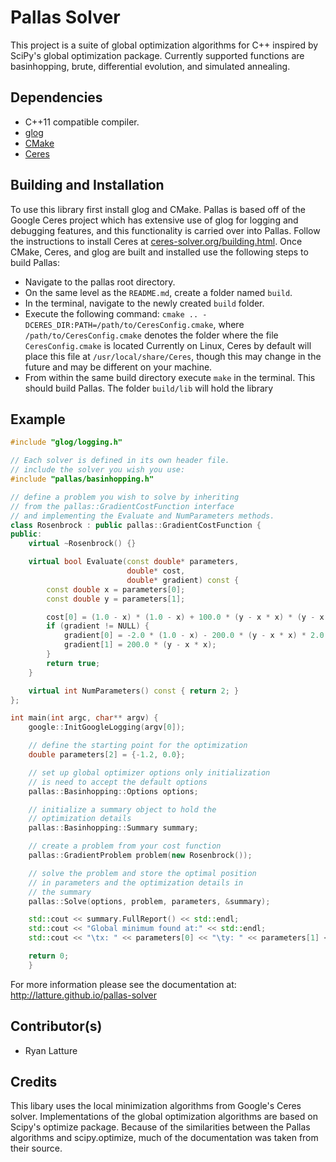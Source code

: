 Pallas Solver
=============

This project is a suite of global optimization algorithms for C++ inspired by SciPy's global optimization package.
Currently supported functions are basinhopping, brute, differential evolution, and simulated annealing.

Dependencies
------------
 * C++11 compatible compiler.
 * [glog](https://github.com/google/glog)
 * [CMake](http://www.cmake.org/)
 * [Ceres](http://ceres-solver.org/)

Building and Installation
-------------------------
To use this library first install glog and CMake. Pallas is based off of the Google Ceres project which has extensive
use of glog for logging and debugging features, and this functionality is carried over into Pallas. Follow the
instructions to install Ceres at <a href="http://ceres-solver.org/building.html">ceres-solver.org/building.html</a>.
Once CMake, Ceres, and glog are built and installed use the following steps to build Pallas:
  * Navigate to the pallas root directory.
  * On the same level as the `README.md`, create a folder named `build`.
  * In the terminal, navigate to the newly created `build` folder.
  * Execute the following command: `cmake .. -DCERES_DIR:PATH=/path/to/CeresConfig.cmake`, where
      `/path/to/CeresConfig.cmake` denotes the folder where the file `CeresConfig.cmake` is located
      Currently on Linux, Ceres by default will place this file at `/usr/local/share/Ceres`, though
      this may change in the future and may be different on your machine.
  * From within the same build directory execute `make` in the terminal.
This should build Pallas. The folder `build/lib` will hold the library

Example
-------

```cpp
#include "glog/logging.h"

// Each solver is defined in its own header file.
// include the solver you wish you use:
#include "pallas/basinhopping.h"

// define a problem you wish to solve by inheriting
// from the pallas::GradientCostFunction interface
// and implementing the Evaluate and NumParameters methods.
class Rosenbrock : public pallas::GradientCostFunction {
public:
    virtual ~Rosenbrock() {}

    virtual bool Evaluate(const double* parameters,
                          double* cost,
                          double* gradient) const {
        const double x = parameters[0];
        const double y = parameters[1];

        cost[0] = (1.0 - x) * (1.0 - x) + 100.0 * (y - x * x) * (y - x * x);
        if (gradient != NULL) {
            gradient[0] = -2.0 * (1.0 - x) - 200.0 * (y - x * x) * 2.0 * x;
            gradient[1] = 200.0 * (y - x * x);
        }
        return true;
    }

    virtual int NumParameters() const { return 2; }
};

int main(int argc, char** argv) {
    google::InitGoogleLogging(argv[0]);

    // define the starting point for the optimization
    double parameters[2] = {-1.2, 0.0};

    // set up global optimizer options only initialization
    // is need to accept the default options
    pallas::Basinhopping::Options options;

    // initialize a summary object to hold the
    // optimization details
    pallas::Basinhopping::Summary summary;

    // create a problem from your cost function
    pallas::GradientProblem problem(new Rosenbrock());

    // solve the problem and store the optimal position
    // in parameters and the optimization details in
    // the summary
    pallas::Solve(options, problem, parameters, &summary);

    std::cout << summary.FullReport() << std::endl;
    std::cout << "Global minimum found at:" << std::endl;
    std::cout << "\tx: " << parameters[0] << "\ty: " << parameters[1] << std::endl;

    return 0;
    }
```

For more information please see the documentation at: http://latture.github.io/pallas-solver

Contributor(s)
------------
 * Ryan Latture

Credits
-------
This libary uses the local minimization algorithms from Google's Ceres solver.
Implementations of the global optimization algorithms are based on Scipy's
optimize package. Because of the similarities between the Pallas algorithms
and scipy.optimize, much of the documentation was taken from their source.
